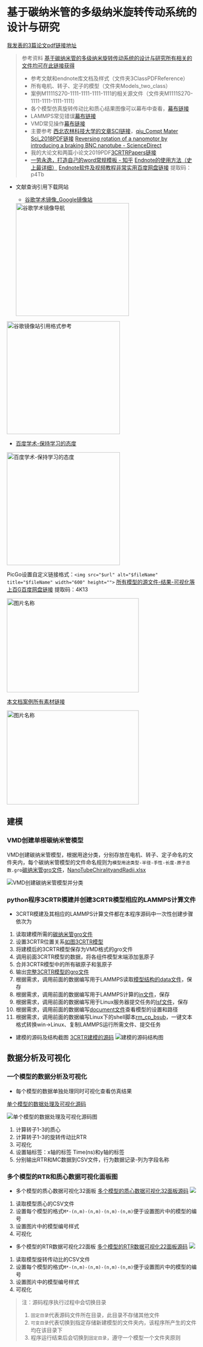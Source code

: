 # 基于碳纳米管的多级纳米旋转传动系统的设计与研究

[我发表的3篇论文pdf链接地址](https://github.com/ld269440877/images/tree/master/3CRTR/MyPapers?1578824427027)

> 参考资料
 > [基于碳纳米管的多级纳米旋转传动系统的设计与研究所有相关的文件均可在此链接获得](https://github.com/ld269440877/images/tree/master/3CRTR)
>- 参考文献和endnote库文档及样式（文件夹3ClassPDFReference）
>- 所有电机、转子、定子的模型（文件夹Models_two_class）
>- 案例M1111S270-1111-1111-1111-1111的相关源文件（文件夹M1111S270-1111-1111-1111-1111）
>- 各个模型仿真旋转传动比和质心结果图像可以幕布中查看，[幕布链接](https://mubu.com/doc/2ynYkgt4_g)
>- LAMMPS常见错误[幕布链接](https://mubu.com/doc/1FEOeL5-ig)
>- VMD常见操作[幕布链接](https://mubu.com/doc/2Irn2aCEqg)
>- 主要参考
> [西北农林科技大学的文章SCI链接](https://www.sciencedirect.com/science/article/abs/pii/S0927025618304610?via%3Dihub)，[qiu_Compt Mater Sci_2018PDF链接](https://github.com/ld269440877/images/blob/master/3CRTR/3ClassPDFReference/qiu_Compt%20Mater%20Sci_2018.pdf)
> [Reversing rotation of a nanomotor by introducing a braking BNC nanotube - ScienceDirect](https://www.sciencedirect.com/science/article/abs/pii/S0927025618308103#bb0175)
>- 我的大论文和两篇小论文2019PDF[3CRTRPapers链接](https://github.com/ld269440877/images/tree/master/3CRTR/MyPapers)
>- [一劳永逸，打造自己的word常规模板 - 知乎](https://zhuanlan.zhihu.com/p/22737822?utm_source=wechat_session&utm_medium=social&s_s_i=0Jr%2F66LIPO69pu1XHpcJTQP3RFNwcbT5YPmgcocanUY%3D&s_r=0&wechatShare=1)
[Endnote的使用方法（史上最详细）](https://mp.weixin.qq.com/s/Qr5mvy4rQ-wAfEcE9i4ypA)
[Endnote软件及视频教程非常实用百度网盘链接](https://pan.baidu.com/s/1zO3a4z-gil2i0PDfZ2NEPQ) 提取码：p4Tb

- 文献查询引用下载网站

  - [谷歌学术镜像_Google镜像站](http://scholar.hedasudi.com/)
  <img src="https://raw.githubusercontent.com/ld269440877/images/master/3CRTR/谷歌学术镜像导航.png" alt="谷歌学术镜像导航"  title="谷歌学术镜像导航" width="300" height="">
<img src="https://raw.githubusercontent.com/ld269440877/images/master/3CRTR/谷歌镜像站引用格式参考.png" alt="谷歌镜像站引用格式参考"  title="谷歌镜像站引用格式参考" width="300" height="">

  - [百度学术-保持学习的态度](http://xueshu.baidu.com/)
<img src="https://raw.githubusercontent.com/ld269440877/images/master/3CRTR/百度学术-保持学习的态度.png" alt="百度学术-保持学习的态度"  title="百度学术-保持学习的态度" width="300" height="">

PicGo设置自定义链接格式：`<img src="$url" alt="$fileName"  title="$fileName" width="600" height="">`
[所有模型的源文件-结果-可视化等上百G百度网盘链接](https://pan.baidu.com/s/1myylGlC5NW6Ka2lNjtCkCg) 提取码：4K13

<img src="https://raw.githubusercontent.com/ld269440877/images/master/3CRTR/所有模型的源文件-结果-可视化等上百G百度网盘链接.png" width="350" height="250" alt="图片名称" align=center>

[本文档案例所有素材链接](https://github.com/ld269440877/images/tree/master/3CRTR)

<img src="https://raw.githubusercontent.com/ld269440877/images/master/3CRTR/本文档案例所有素材链接.png" width="350" height="250" alt="图片名称" align=center>

## 建模

### VMD创建单根碳纳米管模型

VMD创建碳纳米管模型，根据用途分类，分别存放在电机、转子、定子命名的文件夹内，每个碳纳米管模型的文件命名规则为`模型用途类型-半径-手性-长度-原子总数.gro`[碳纳米管gro文件](https://github.com/ld269440877/images/tree/master/3CRTR/Models_two_class)，[NanoTubeChiralityandRadii.xlsx](https://github.com/ld269440877/images/blob/master/3CRTR/NanoTubeChiralityandRadii.xlsx)

![VMD创建碳纳米管模型并分类](https://raw.githubusercontent.com/ld269440877/images/master/3CRTR/VMD创建碳纳米管模型并分类.png )

### python程序3CRTR模建并创建3CRTR模型相应的LAMMPS计算文件

- 3CRTR模建及其相应的LAMMPS计算文件都在本程序源码中一次性创建步骤依次为
1. 读取建模所需的[碳纳米管gro文件](https://github.com/ld269440877/images/tree/master/3CRTR/Models_two_class)
2. 设置3CRTR位置关系[如图3CRTR模型](https://raw.githubusercontent.com/ld269440877/images/master/3CRTR/3CRTR位置关系.png)
3. 将建模后的3CRTR模型保存为VMD格式的gro文件
4. 调用前面3CRTR模型的数据，将各组件模型末端添加氢原子
5. 合并3CRTR模型中的所有碳原子和氢原子
6. 输出[完整3CRTR模型的gro文件](https://github.com/ld269440877/images/blob/master/3CRTR/M1111S270-1111-1111-1111-1111/M1111S270-1111-1111-1111-1111.gro?1577334602536)
7. 根据需求，调用前面的数据编写用于LAMMPS读取[模型结构的data文件](https://github.com/ld269440877/images/blob/master/3CRTR/M1111S270-1111-1111-1111-1111/data.M1111S270-1111-1111-1111-1111?1577334771714)，保存
8. 根据需求，调用前面的数据编写用于LAMMPS计算的[in文件](https://github.com/ld269440877/images/blob/master/3CRTR/M1111S270-1111-1111-1111-1111/in.M1111S270-1111-1111-1111-1111?1577334813943)，保存
9. 根据需求，调用前面的数据编写用于Linux服务器提交任务的[lsf文件](https://github.com/ld269440877/images/blob/master/3CRTR/M1111S270-1111-1111-1111-1111/lsf.M1111S270-1111-1111-1111-1111)，保存
10. 根据需求，调用前面的数据编写[document文件](https://github.com/ld269440877/images/blob/master/3CRTR/M1111S270-1111-1111-1111-1111/documentM1111S270-1111-1111-1111-1111.txt?1577334910591)查看模型的设置和路径
11. 根据需求，调用前面的数据编写Linux下的shell脚本[rm_cp_bsub](https://github.com/ld269440877/images/blob/master/3CRTR/M1111S270-1111-1111-1111-1111/rm_cp_bsub2019923?1577334937694)，一键文本格式转换win->Linux、复制LAMMPS运行所需文件、提交任务

- 建模的源码及结构截图
[3CRTR建模的源码](https://github.com/ld269440877/images/blob/master/3CRTR/3CRTRBuildModel.ipynb?1577335106447)
![建模的源码结构图](https://raw.githubusercontent.com/ld269440877/images/master/3CRTR/建模的源码结构图.png)

## 数据分析及可视化

### 一个模型的数据分析及可视化

- 每个模型的数据单独处理同时可视化查看仿真结果

[单个模型的数据处理及可视化源码](https://raw.githubusercontent.com/ld269440877/images/master/3CRTR/3CRTRDataAnalysisandVisualization.ipynb)

![单个模型的数据处理及可视化源码图](https://raw.githubusercontent.com/ld269440877/images/master/3CRTR/单个模型的数据处理及可视化.png)
1. 计算转子1-3的质心
2. 计算转子1-3的旋转传动比RTR
3. 可视化
4. 设置轴标签：x轴的标签 Time(ns)和y轴的标签
5. 分别输出RTR和MC数据到CSV文件，行为数据记录-列为字段名称

### 多个模型的RTR和质心数据可视化面板图

- 多个模型的质心数据可视化32面板
[多个模型的质心数据可视化32面板源码](https://github.com/ld269440877/images/blob/master/3CRTR/3X2MCDataVisualization.ipynb?1577340221269)
![](https://raw.githubusercontent.com/ld269440877/images/master/3CRTR/多个模型的质心数据可视化32面板.png)
1. 读取模型质心的CSV文件
2. 设置每个模型的格式`M*-(n,m)-(n,m)-(n,m)-(n,m)`便于设置图片中的模型的编号
3. 设置图片中的模型编号样式
4. 可视化

- 多个模型的RTR数据可视化22面板
[多个模型的RTR数据可视化22面板源码](https://github.com/ld269440877/images/blob/master/3CRTR/2X2RTRDataVisualization.ipynb?1577339575965)
![](https://raw.githubusercontent.com/ld269440877/images/master/3CRTR/多个模型的RTR数据可视化22面板.png)
1. 读取模型旋转传动比的CSV文件
2. 设置每个模型的格式`M*-(n,m)-(n,m)-(n,m)-(n,m)`便于设置图片中的模型的编号
3. 设置图片中的模型编号样式
4. 可视化

> 注：源码程序执行过程中会切换目录
> 1. `固定目录`代表源码文件所在目录，此目录不存储其他文件
> 2. `可变目录`代表切换到指定存储新建模型的文件夹内，该程序所产生的文件均在该目录下
> 3. 程序运行结束后会切换到`固定目录`，遵守一个模型一个文件夹原则
